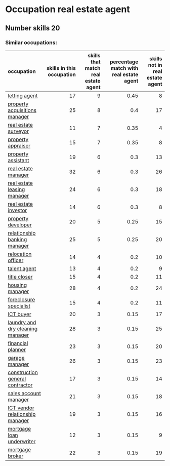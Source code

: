 # Occupation real estate agent
## Number skills 20
### Similar occupations:
| occupation                                                              |   skills in this occupation |   skills that match real estate agent |   percentage match with real estate agent |   skills not in real estate agent |
|:------------------------------------------------------------------------|----------------------------:|--------------------------------------:|------------------------------------------:|----------------------------------:|
| [letting agent](letting_agent.md)                                       |                          17 |                                     9 |                                      0.45 |                                 8 |
| [property acquisitions manager](property_acquisitions_manager.md)       |                          25 |                                     8 |                                      0.4  |                                17 |
| [real estate surveyor](real_estate_surveyor.md)                         |                          11 |                                     7 |                                      0.35 |                                 4 |
| [property appraiser](property_appraiser.md)                             |                          15 |                                     7 |                                      0.35 |                                 8 |
| [property assistant](property_assistant.md)                             |                          19 |                                     6 |                                      0.3  |                                13 |
| [real estate manager](real_estate_manager.md)                           |                          32 |                                     6 |                                      0.3  |                                26 |
| [real estate leasing manager](real_estate_leasing_manager.md)           |                          24 |                                     6 |                                      0.3  |                                18 |
| [real estate investor](real_estate_investor.md)                         |                          14 |                                     6 |                                      0.3  |                                 8 |
| [property developer](property_developer.md)                             |                          20 |                                     5 |                                      0.25 |                                15 |
| [relationship banking manager](relationship_banking_manager.md)         |                          25 |                                     5 |                                      0.25 |                                20 |
| [relocation officer](relocation_officer.md)                             |                          14 |                                     4 |                                      0.2  |                                10 |
| [talent agent](talent_agent.md)                                         |                          13 |                                     4 |                                      0.2  |                                 9 |
| [title closer](title_closer.md)                                         |                          15 |                                     4 |                                      0.2  |                                11 |
| [housing manager](housing_manager.md)                                   |                          28 |                                     4 |                                      0.2  |                                24 |
| [foreclosure specialist](foreclosure_specialist.md)                     |                          15 |                                     4 |                                      0.2  |                                11 |
| [ICT buyer](ICT_buyer.md)                                               |                          20 |                                     3 |                                      0.15 |                                17 |
| [laundry and dry cleaning manager](laundry_and_dry_cleaning_manager.md) |                          28 |                                     3 |                                      0.15 |                                25 |
| [financial planner](financial_planner.md)                               |                          23 |                                     3 |                                      0.15 |                                20 |
| [garage manager](garage_manager.md)                                     |                          26 |                                     3 |                                      0.15 |                                23 |
| [construction general contractor](construction_general_contractor.md)   |                          17 |                                     3 |                                      0.15 |                                14 |
| [sales account manager](sales_account_manager.md)                       |                          21 |                                     3 |                                      0.15 |                                18 |
| [ICT vendor relationship manager](ICT_vendor_relationship_manager.md)   |                          19 |                                     3 |                                      0.15 |                                16 |
| [mortgage loan underwriter](mortgage_loan_underwriter.md)               |                          12 |                                     3 |                                      0.15 |                                 9 |
| [mortgage broker](mortgage_broker.md)                                   |                          22 |                                     3 |                                      0.15 |                                19 |

